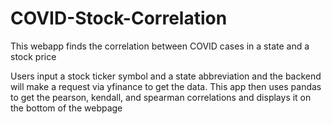 # COVID-Stock-Correlation
This webapp finds the correlation between COVID cases in a state and a stock price

Users input a stock ticker symbol and a state abbreviation and the backend will make a request via yfinance to get the data.  This app then uses pandas to get the pearson, kendall, and spearman correlations and displays it on the bottom of the webpage
